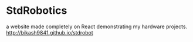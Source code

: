 # StdRobotics
a website made completely on React demonstrating my hardware projects.
http://bikash9841.github.io/stdrobot
